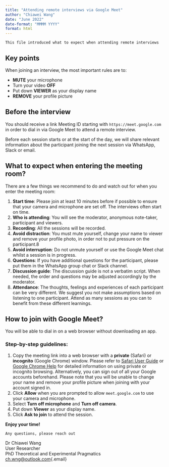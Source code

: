 ---title: "Attending remote interviews via Google Meet"author: "Chiawei Wang"date: "June 2022"date-format: "MMMM YYYY"format: html---`This file introduced what to expect when attending remote interviews`## Key pointsWhen joining an interview, the most important rules are to:-   **MUTE** your microphone-   Turn your video **OFF**-   Put down **VIEWER** as your display name-   **REMOVE** your profile picture## Before the interviewYou should receive a link Meeting ID starting with `https://meet.google.com` in order to dial in via Google Meet to attend a remote interview.Before each session starts or at the start of the day, we will share relevant information about the participant joining the next session via WhatsApp, Slack or email.## What to expect when entering the meeting room?There are a few things we recommend to do and watch out for when you enter the meeting room:1.  **Start time**: Please join at least 10 minutes before if possible to ensure that your camera and microphone are set off. The interviews often start on time.2.  **Who is attending**: You will see the moderator, anonymous note-taker, participant and viewers.3.  **Recording**: All the sessions will be recorded.4.  **Avoid distraction**: You must mute yourself, change your name to viewer and remove your profile photo, in order not to put pressure on the participant.85.  **Avoid interruption**: Do not unmute yourself or use the Google Meet chat whilst a session is in progress.6.  **Questions**: If you have additional questions for the participant, please put them in the WhatsApp group chat or Slack channel.7.  **Discussion guide**: The discussion guide is not a verbatim script. When needed, the order and questions may be adjusted accordingly by the moderator.8.  **Attendance**: The thoughts, feelings and experiences of each participant can be very different. We suggest you not make assumptions based on listening to one participant. Attend as many sessions as you can to benefit from these different learnings.## How to join with Google Meet?You will be able to dial in on a web browser without downloading an app.### Step-by-step guidelines:1.  Copy the meeting link into a web browser with a **private** (Safari) or **incognito** (Google Chrome) window. Please refer to [Safari User Guide](https://support.apple.com/en-gb/guide/safari/ibrw1069/mac) or [Google Chrome Help](https://support.google.com/chrome/answer/95464?hl=en-GB&co=GENIE.Platform%3DDesktop) for detailed information on using private or incognito browsing. Alternatively, you can sign out of all your Google accounts beforehand. Please note that you will be unable to change your name and remove your profile picture when joining with your account signed in.2.  Click **Allow** when you are prompted to allow `meet.google.com` to use your camera and microphone.3.  Select **Turn off microphone** and **Turn off camera**.4.  Put down **Viewer** as your display name.5.  Click **Ask to join** to attend the session.**Enjoy your time!**`Any questions, please reach out`Dr Chiawei Wang\User Researcher\PhD Theoretical and Experimental Pragmatics\[ch.wng\@outlook.com](mailto:ch.wng@outlook.com){.email}